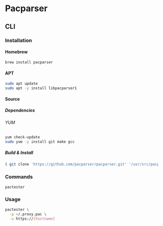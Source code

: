 # Pacparser

## CLI

### Installation

#### Homebrew

```sh
brew install pacparser
```

#### APT

```sh
sudo apt update
sudo apt -y install libpacparser1
```

#### Source

##### Dependencies

###### YUM

```sh
yum check-update
sudo yum -y install git make gcc
```

##### Build & Install

```sh
( git clone 'https://github.com/pacparser/pacparser.git' '/usr/src/pacparser' && cd "$_" && make -C ./src && make -C ./src install && ldconfig )
```

### Commands

```sh
pactester
```

### Usage

```sh
pactester \
  -p ~/.proxy.pac \
  -u https://[hostname]
```
